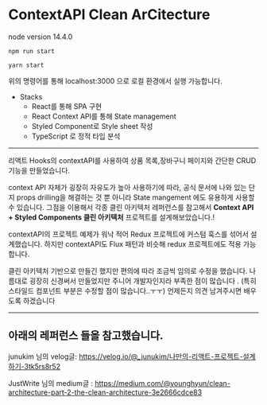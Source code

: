 # ContextAPI Clean ArCitecture

node version 14.4.0

```
npm run start
```

```
yarn start
```

위의 명령어를 통해 localhost:3000 으로 로컬 환경에서 실행 가능합니다.

- Stacks
  - React를 통해 SPA 구현
  - React Context API를 통해 State management
  - Styled Component로 Style sheet 작성
  - TypeScript 로 정적 타입 분석

 <hr/>
 
리액트 Hooks의 contextAPI를 사용하여 상품 목록,장바구니 페이지와 간단한 CRUD 기능을 만들었습니다.

context API 자체가 굉장히 자유도가 높아 사용하기에 따라, 공식 문서에 나와 있는 단지 props drilling을 해결하는 
것 뿐 아니라 State mangement 에도 유용하게 사용할 수 있습니다.
그점을 이용해서 각종 클린 아키텍처 레퍼런스를 참고해서
 **Context API + Styled Components 클린 아키텍처** 프로젝트를 설계해보았습니다.!

contextAPI의 프로젝트 예제가 워낙 적어 Redux 프로젝트에 커스텀 훅스를 섞어서 설계했습니다. 
하지만 contextAPI도 Flux 패턴과 비슷해 redux 프로젝트에도 적용 가능 합니다.

클린 아키텍처 기반으로 만들긴 했지만 편의에 따라 조금씩 임의로 수정을 했습니다. 
나름대로 굉장히 신경써서 만들었지만 주니어 개발자인지라 부족한 점이 많습니다 .
(특히 스타일드 컴포넌트 부분은 수정할 점이 많습니다..ㅜㅜ)
언제든지 의견 남겨주시면 배우도록 하겠습니다

 <hr/>

## 아래의 레퍼런스 들을 참고했습니다.
junukim 님의 velog글:  https://velog.io/@_junukim/나만의-리액트-프로젝트-설계하기-3tk5rs8r52 

JustWrite 님의 medium글 : https://medium.com/@younghyun/clean-architecture-part-2-the-clean-architecture-3e2666cdce83

